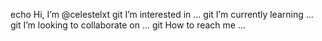 echo Hi, I’m @celestelxt
git I’m interested in ...
git I’m currently learning ...
git I’m looking to collaborate on ...
git How to reach me ...

<!---
celestelxt/celestelxt is a ✨ special ✨ repository because its `README.md` (this file) appears on your GitHub profile.
You can click the Preview link to take a look at your changes.
--->
